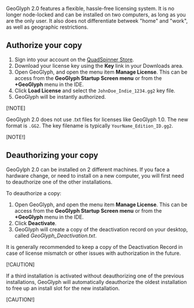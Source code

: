 GeoGlyph 2.0 features a flexible, hassle-free licensing system. It is no longer node-locked and can be installed on two computers, as long as you are the only user. It also does not differentiate betweek "home" and "work", as well as geographic restrictions.

## Authorize your copy

1. Sign into your account on the [QuadSpinner Store](http://store.quadspinner.com).
1. Download your license key using the **Key** link in your Downloads area.
1. Open GeoGlyph, and open the menu item **Manage License**. This can be access from the **GeoGlyph Startup Screen menu** or from the **+GeoGlyph** menu in the IDE.
1. Click **Load License** and select the `JohnDoe_Indie_1234.gg2` key file.
1. GeoGlyph will be instantly authorized.

[!NOTE]

GeoGlyph 2.0 does not use .txt files for licenses like GeoGlyph 1.0. The new format is `.GG2`. The key filename is typically `YourName_Edition_ID.gg2`.

[NOTE!] 

## Deauthorizing your copy
GeoGylph 2.0 can be installed on 2 different machines. If you face a hardware change, or need to install on a new computer, you will first need to deauthorize one of the other installations.

To deauthorize a copy:
1. Open GeoGlyph, and open the menu item **Manage License**. This can be access from the **GeoGlyph Startup Screen menu** or from the **+GeoGlyph** menu in the IDE.
1. Click **Deactivate**.
1. GeoGlyph will create a copy of the deactivation record on your desktop, called *GeoGlyph_Deactivation.txt*.

It is generally recommended to keep a copy of the Deactivation Record in case of license mismatch or other issues with authorization in the future.  

[!CAUTION]

If a third installation is activated without deauthorizing one of the previous installations, GeoGlyph will automatically deauthorize the oldest installation to free up an install slot for the new installation.

[CAUTION!] 